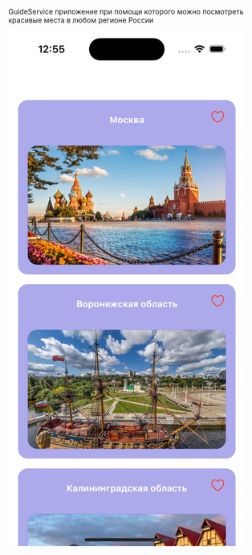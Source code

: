 GuideService приложение при помощи которого можно посмотреть красивые места в любом регионе России

![Image alt](https://github.com/rvronski/GuideService/blob/main/Simulator%20Screenshot%20-%20iPhone%2014%20Pro%20-%202023-08-30%20at%2000.55.02.png)
